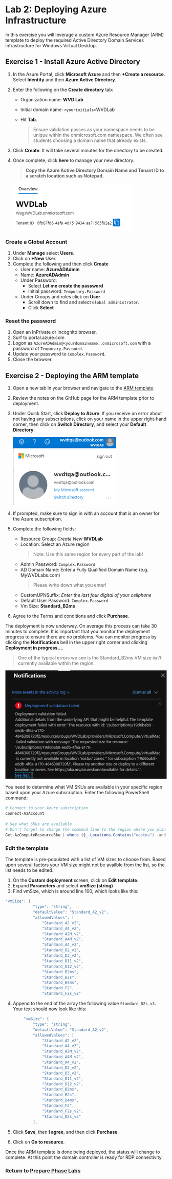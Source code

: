 # Lab 2: Deploying Azure Infrastructure

In this exercise you will leverage a custom Azure Resource Manager (ARM) template to deploy the required Active Directory Domain Services infrastructure for Windows Virtual Desktop.

## Exercise 1 - Install Azure Active Directory

1. In the Azure Portal, click **Microsoft Azure** and then **+Create a resource**.  Select **Identity** and then **Azure Active Directory**.
2. Enter the following on the **Create directory** tab:
    * Organization name: **WVD Lab**
    * Initial domain name: `<yourinitials>`WVDLab
    * Hit **Tab**.

        >Ensure validation passes as your namespace needs to be unique within the onmicrosoft.com namespace.  We often see students choosing a domain name that already exists.

3. Click **Create**.  It will take several minutes for the directory to be created.
4. Once complete, click **here** to manage your new directory.

    >**Copy the Azure Active Directory Domain Name and Tenant ID to a scratch location such as Notepad.**

    ![InitialAzureADInfo](../attachments/InitialAzureADInfo.PNG)

### Create a Global Account

1. Under **Manage** select **Users**.
2. Click on **+New** User.
3. Complete the following and then click **Create**
    * User name: **AzureADAdmin**
    * Name: **AzureADAdmin**
    * Under Password:
        * Select **Let me create the password**
        * Initial password: `Temporary.Password`
    * Under Groups and roles click on **User**
        * Scroll down to find and select `Global administrator`.
        * Click **Select**

### Reset the password

1. Open an InPrivate or Incognito browser.
2. Surf to portal.azure.com
3. Logon as `AzureADAdmin@<yourdomainname..onmicrosoft.com` with a password of `Temporary.Password`.
4. Update your password to `Complex.Password`.
5. Close the browser.

## Exercise 2 - Deploying the ARM template

1. Open a new tab in your browser and navigate to the [ARM template](https://github.com/PeterR-msft/M365WVDWS/tree/master/AAD-Hybrid-Lab).
2. Review the notes on the GitHub page for the ARM template prior to deployment.
3. Under Quick Start, click **Deploy to Azure**. If you receive an error about not having any subscriptions, click on your name in the upper right-hand corner, then click on **Switch Directory**, and select your **Default Directory**.

    ![SwitchDirectories](../attachments/SwitchDirectories.PNG)

4. If prompted, make sure to sign in with an account that is an owner for the Azure subscription.
5. Complete the following fields:
   * Resource Group: *Create New* **WVDLab**
   * Location: Select an Azure region
      > Note:  Use this same region for every part of the lab!
   * Admin Password: `Complex.Password`
   * AD Domain Name: Enter a Fully Qualified Domain Name (e.g. MyWVDLabs.com)
      >Please write down what you enter!
   * CustomUPNSuffix: *Enter the last four digital of your cellphone*
   * Default User Password: `Complex.Password`
   * Vm Size: **Standard_B2ms**
6. Agree to the Terms and conditions and click **Purchase**.  

The deployment is now underway. On average this process can take 30 minutes to complete. It is important that you monitor the deployment progress to ensure there are no problems. You can monitor progress by clicking the **Notifications** bell in the upper right corner and clicking **Deployment in progress...**.

>One of the typical errors we see is the Standard_B2ms VM size isn't currently available within the region.

![TemplateDeployError](../attachments/TemplateDeployError.PNG)

You need to determine what VM SKUs are available in your specific region based upon your Azure subscription.  Enter the following PowerShell command:

```PowerShell
# Connect to your Azure subscription
Connect-AzAccount

# See what SKUs are available
# Don't forget to change the command line to the region where you plan to deploy resources
Get-AzComputeResourceSku | where {$_.Locations.Contains("eastus") -and $_.ResourceType.Contains("virtualMachines") -and $_.Name.Contains("Standard_") }
```

### Edit the template

The template is pre-populated with a list of VM sizes to choose from.  Based upon several factors your VM size might not be availble from the list, so the list needs to be edited.

1. On the **Custom deployment** screen, click on **Edit template**.
2. Expand **Parameters** and select **vmSize (string)**
3. Find vmSize, which is around line 100, which looks like this:

```PowerShell
"vmSize": {
            "type": "string",
            "defaultValue": "Standard_A2_v2",
            "allowedValues": [
                "Standard_A2_v2",
                "Standard_A4_v2",
                "Standard_A2M_v2",
                "Standard_A4M_v2",
                "Standard_A4_v2",
                "Standard_D2_v2",
                "Standard_D3_v2",
                "Standard_D11_v2",
                "Standard_D12_v2",
                "Standard_B2ms",
                "Standard_B2s",
                "Standard_B4ms",
                "Standard_F2",
                "Standard_F2s_v2"
```

4. Append to the end of the array the following value `Standard_D2s_v3`.  Your text should now look like this:

```PowerShell
        "vmSize": {
            "type": "string",
            "defaultValue": "Standard_A2_v2",
            "allowedValues": [
                "Standard_A2_v2",
                "Standard_A4_v2",
                "Standard_A2M_v2",
                "Standard_A4M_v2",
                "Standard_A4_v2",
                "Standard_D2_v2",
                "Standard_D3_v2",
                "Standard_D11_v2",
                "Standard_D12_v2",
                "Standard_B2ms",
                "Standard_B2s",
                "Standard_B4ms",
                "Standard_F2",
                "Standard_F2s_v2",
				"Standard_D2s_v3"
            ],
```

5. Click **Save**, then **I agree**, and then click **Purchase**.

6. Click on **Go to resource**.

Once the ARM template is done being deployed, the status will change to complete. At this point the domain controller is ready for RDP connectivity.

### Return to [Prepare Phase Labs](prepare.md)
